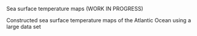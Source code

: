 Sea surface temperature maps (WORK IN PROGRESS)

Constructed sea surface temperature maps of the Atlantic Ocean using a large data set
